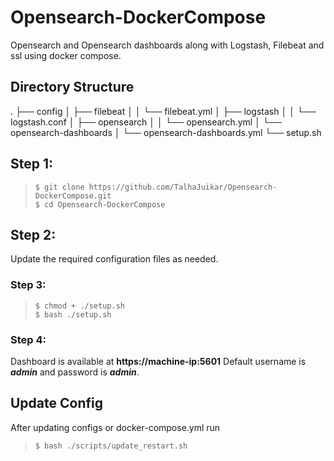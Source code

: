 # Opensearch-DockerCompose

Opensearch and Opensearch dashboards along with Logstash, Filebeat and ssl using docker compose.
## Directory Structure
.
├── config
│   ├── filebeat
│   │   └── filebeat.yml
│   ├── logstash
│   │   └── logstash.conf
│   ├── opensearch
│   │   └── opensearch.yml
│   └── opensearch-dashboards
│       └── opensearch-dashboards.yml
└── setup.sh

## Step 1:

>     $ git clone https://github.com/TalhaJuikar/Opensearch-DockerCompose.git
>     $ cd Opensearch-DockerCompose

## Step 2:
Update the required configuration files as needed.

### Step 3:

>	`$ chmod + ./setup.sh` \
>	`$ bash ./setup.sh`

### Step 4:
Dashboard is available at **https://machine-ip:5601**
Default username is ***admin*** and password is ***admin***.

## Update Config

After updating configs or docker-compose.yml run
>     $ bash ./scripts/update_restart.sh